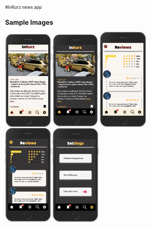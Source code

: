 #InKurz news app

## Sample Images

<img src="HomePage_Lightmode.png" width="150">
<img src="HomePage_Darkmode.png" width="150">
<img src="Reviews_lightmode.png" width="150">
<img src="Reviews.png" width="150">
<img src="Settings.png" width="150">
